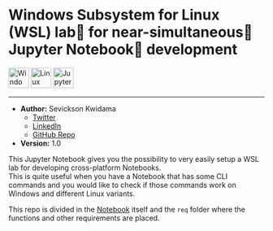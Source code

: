 # Windows Subsystem for Linux (WSL) lab🧪 for near-simultaneous🔁 Jupyter Notebook📓 development
<img src="https://www.game-experience.nl/wp-content/uploads/2018/04/Windows-10-logo-300x300.png" alt="Windows" width="40" height="40"> <img src="https://upload.wikimedia.org/wikipedia/commons/3/35/Tux.svg" alt="Linux" width="40" height="40"> <img src="https://jupyter.org/assets/main-logo.svg" alt="Jupyter" width="40" height="40">

------

* **Author:** Sevickson Kwidama 
    * [Twitter](https://twitter.com/SKwid345)
    * [LinkedIn](https://nl.linkedin.com/in/sevickson)
    * [GitHub Repo](https://github.com/sevickson/wsl_jupyter)
* **Version:** 1.0

This Jupyter Notebook gives you the possibility to very easily setup a WSL lab for developing cross-platform Notebooks.  
This is quite useful when you have a Notebook that has some CLI commands and you would like to check if those commands work on Windows and different Linux variants.

This repo is divided in the [Notebook](install-jupyter-wsl.ipynb) itself and the `req` folder where the functions and other requirements are placed.
